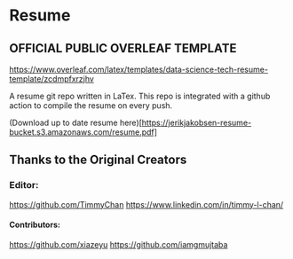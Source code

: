 # Resume

## OFFICIAL PUBLIC OVERLEAF TEMPLATE 
https://www.overleaf.com/latex/templates/data-science-tech-resume-template/zcdmpfxrzjhv

A resume git repo written in LaTex. This repo is integrated with a github action to compile the resume on every push.

(Download up to date resume here)[https://jerikjakobsen-resume-bucket.s3.amazonaws.com/resume.pdf]

## Thanks to the Original Creators
### Editor:
https://github.com/TimmyChan 
https://www.linkedin.com/in/timmy-l-chan/
#### Contributors: 
https://github.com/xiazeyu
https://github.com/iamgmujtaba